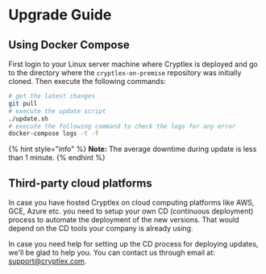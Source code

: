 # Upgrade Guide

## Using Docker Compose

First login to your Linux server machine where Cryptlex is deployed and go to the directory where the `cryptlex-on-premise` repository was initially cloned. Then execute the following commands:

```bash
# get the latest changes
git pull
# execute the update script
./update.sh
# execute the following command to check the logs for any error
docker-compose logs -t -f
```

{% hint style="info" %}
**Note:** The average downtime during update is less than 1 minute.
{% endhint %}

## Third-party cloud platforms

In case you have hosted Cryptlex on cloud computing platforms like AWS, GCE, Azure etc. you need to setup your own CD \(continuous deployment\) process to automate the deployment of the new versions. That would depend on the CD tools your company is already using.

In case you need help for setting up the CD process for deploying updates, we'll be glad to help you. You can contact us through email at: [support@cryptlex.com](mailto:support@cryptlex.com).

